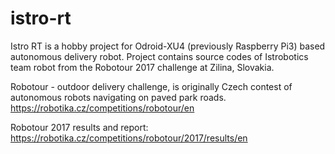 # istro-rt
Istro RT is a hobby project for Odroid-XU4 (previously Raspberry Pi3) based autonomous delivery robot.
Project contains source codes of Istrobotics team robot from the Robotour 2017 challenge at Zilina, Slovakia. 

Robotour - outdoor delivery challenge, 
is originally Czech contest of autonomous robots navigating on paved park roads.
https://robotika.cz/competitions/robotour/en

Robotour 2017 results and report:
https://robotika.cz/competitions/robotour/2017/results/en
